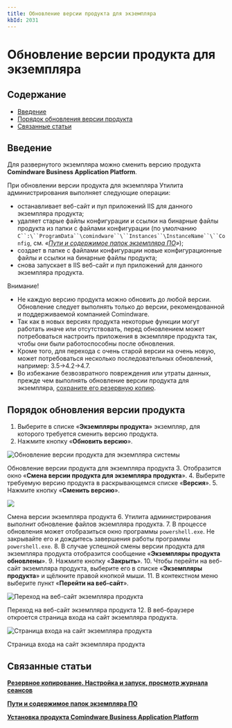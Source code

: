 ```yaml
---
title: Обновление версии продукта для экземпляра
kbId: 2031
---
```


# Обновление версии продукта для экземпляра

## Содержание

- [Введение](#mcetoc_1i17t4reb1)
- [Порядок обновления версии продукта](#mcetoc_1i17t56pp2)
- [Связанные статьи](#mcetoc_1i17t085e0)

## Введение

Для развернутого экземпляра можно сменить версию продукта **Comindware Business Application Platform**.

При обновлении версии продукта для экземпляра Утилита администрирования выполняет следующие операции:

- останавливает веб-сайт и пул приложений IIS для данного экземпляра продукта;
- удаляет старые файлы конфигурации и ссылки на бинарные файлы продукта из папки с файлами конфигурации (по умолчанию `C``:\``ProgramData``\сomindware``\``Instances``\InstanceName``\``Config`, см. *«[Пути и содержимое папок экземпляра ПО](https://kb.comindware.ru/article.php?id=2502)»*);
- создает в папке с файлами конфигурации новые конфигурационные файлы и ссылки на бинарные файлы продукта;
- снова запускает в IIS веб-сайт и пул приложений для данного экземпляра продукта.

Внимание!

- Не каждую версию продукта можно обновить до любой версии. Обновление следует выполнять только до версии, рекомендованной и поддерживаемой компанией Comindware.
- Так как в новых версиях продукта некоторые функции могут работать иначе или отсутствовать, перед обновлением может потребоваться настроить приложения в экземпляре продукта так, чтобы они были работоспособны после обновления.
- Кроме того, для перехода с очень старой версии на очень новую, может потребоваться несколько последовательных обновлений, например: 3.5→4.2→4.7.
- Во избежание безвозвратного повреждения или утраты данных, прежде чем выполнять обновление версии продукта для экземпляра, [сохраните его резервную копию](https://kb.comindware.ru/article.php?id=2190).

## Порядок обновления версии продукта

1. Выберите в списке «**Экземпляры продукта**» экземпляр, для которого требуется сменить версию продукта.
2. Нажмите кнопку «**Обновить версию**».

![Обновление версии продукта для экземпляра системы](https://kb.comindware.ru/assets/img_667ac6e209182.png)

Обновление версии продукта для экземпляра продукта
3. Отобразится окно «**Смена версии продукта для экземпляра продукта**».
4. Выберите требуемую версию продукта в раскрывающемся списке «**Версия**».
5. Нажмите кнопку «**Сменить версию**».

![](https://kb.comindware.ru/assets/img_667ad453892be.png)

Смена версии экземпляра продукта
6. Утилита администрирования выполнит обновление файлов экземпляра продукта.
7. В процессе обновления может отобразиться окно программы `powershell.exe`. Не закрывайте его и дождитесь завершения работы программы `powershell.exe`.
8. В случае успешной смены версии продукта для экземпляра продукта отобразится сообщение «**Экземпляры продукта обновлены**».
9. Нажмите кнопку «**Закрыть**».
10. Чтобы перейти на веб-сайт экземпляра продукта, выберите его в списке «**Экземпляры продукта**» и щёлкните правой кнопкой мыши.
11. В контекстном меню выберите пункт «**Перейти на веб-сайт**».

![Переход на веб-сайт экземпляра продукта](https://kb.comindware.ru/assets/img_667ad4c2552d6.png)

Переход на веб-сайт экземпляра продукта
12. В веб-браузере откроется страница входа на сайт экземпляра продукта.

![Страница входа на сайт экземпляра продукта](https://kb.comindware.ru/assets/img_667ad67cbfae0.png)

Страница входа на сайт экземпляра продукта

## Связанные статьи

**[Резервное копирование. Настройка и запуск, просмотр журнала сеансов](https://kb.comindware.ru/article.php?id=2190)**

**[Пути и содержимое папок экземпляра ПО](https://kb.comindware.ru/article.php?id=2502)**

**[Установка продукта Comindware Business Application Platform](https://kb.comindware.ru/article.php?id=2028)**

